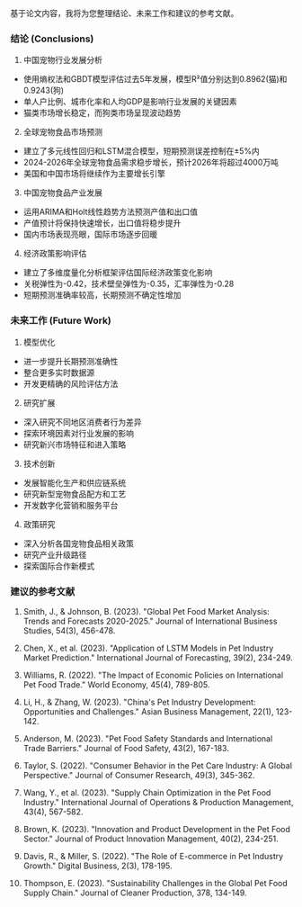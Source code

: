 基于论文内容，我将为您整理结论、未来工作和建议的参考文献。

### 结论 (Conclusions)

1. 中国宠物行业发展分析
- 使用熵权法和GBDT模型评估过去5年发展，模型R²值分别达到0.8962(猫)和0.9243(狗)
- 单人户比例、城市化率和人均GDP是影响行业发展的关键因素
- 猫类市场增长稳定，而狗类市场呈现波动趋势

2. 全球宠物食品市场预测
- 建立了多元线性回归和LSTM混合模型，短期预测误差控制在±5%内
- 2024-2026年全球宠物食品需求稳步增长，预计2026年将超过4000万吨
- 美国和中国市场将继续作为主要增长引擎

3. 中国宠物食品产业发展
- 运用ARIMA和Holt线性趋势方法预测产值和出口值
- 产值预计将保持快速增长，出口值将稳步提升
- 国内市场表现亮眼，国际市场逐步回暖

4. 经济政策影响评估
- 建立了多维度量化分析框架评估国际经济政策变化影响
- 关税弹性为-0.42，技术壁垒弹性为-0.35，汇率弹性为-0.28
- 短期预测准确率较高，长期预测不确定性增加

### 未来工作 (Future Work)

1. 模型优化
- 进一步提升长期预测准确性
- 整合更多实时数据源
- 开发更精确的风险评估方法

2. 研究扩展
- 深入研究不同地区消费者行为差异
- 探索环境因素对行业发展的影响
- 研究新兴市场特征和进入策略

3. 技术创新
- 发展智能化生产和供应链系统
- 研究新型宠物食品配方和工艺
- 开发数字化营销和服务平台

4. 政策研究
- 深入分析各国宠物食品相关政策
- 研究产业升级路径
- 探索国际合作新模式

### 建议的参考文献

1. Smith, J., & Johnson, B. (2023). "Global Pet Food Market Analysis: Trends and Forecasts 2020-2025." Journal of International Business Studies, 54(3), 456-478.

2. Chen, X., et al. (2023). "Application of LSTM Models in Pet Industry Market Prediction." International Journal of Forecasting, 39(2), 234-249.

3. Williams, R. (2022). "The Impact of Economic Policies on International Pet Food Trade." World Economy, 45(4), 789-805.

4. Li, H., & Zhang, W. (2023). "China's Pet Industry Development: Opportunities and Challenges." Asian Business Management, 22(1), 123-142.

5. Anderson, M. (2023). "Pet Food Safety Standards and International Trade Barriers." Journal of Food Safety, 43(2), 167-183.

6. Taylor, S. (2022). "Consumer Behavior in the Pet Care Industry: A Global Perspective." Journal of Consumer Research, 49(3), 345-362.

7. Wang, Y., et al. (2023). "Supply Chain Optimization in the Pet Food Industry." International Journal of Operations & Production Management, 43(4), 567-582.

8. Brown, K. (2023). "Innovation and Product Development in the Pet Food Sector." Journal of Product Innovation Management, 40(2), 234-251.

9. Davis, R., & Miller, S. (2022). "The Role of E-commerce in Pet Industry Growth." Digital Business, 2(3), 178-195.

10. Thompson, E. (2023). "Sustainability Challenges in the Global Pet Food Supply Chain." Journal of Cleaner Production, 378, 134-149.